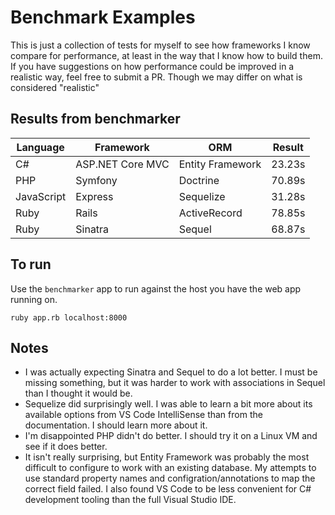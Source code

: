 # Benchmark Examples

This is just a collection of tests for myself to see how frameworks I know compare for performance, at least in the way that I know how to build them. If you have suggestions on how performance could be improved in a realistic way, feel free to submit a PR. Though we may differ on what is considered "realistic"

## Results from benchmarker

Language | Framework | ORM | Result
--- | --- | --- | ---
C# | ASP.NET Core MVC | Entity Framework | 23.23s
PHP | Symfony | Doctrine | 70.89s
JavaScript | Express | Sequelize | 31.28s
Ruby | Rails | ActiveRecord | 78.85s
Ruby | Sinatra | Sequel | 68.87s

## To run

Use the `benchmarker` app to run against the host you have the web app running on.

    ruby app.rb localhost:8000

## Notes

* I was actually expecting Sinatra and Sequel to do a lot better. I must be missing something, but it was harder to work with associations in Sequel than I thought it would be.
* Sequelize did surprisingly well. I was able to learn a bit more about its available options from VS Code IntelliSense than from the documentation. I should learn more about it.
* I'm disappointed PHP didn't do better. I should try it on a Linux VM and see if it does better.
* It isn't really surprising, but Entity Framework was probably the most difficult to configure to work with an existing database. My attempts to use standard property names and configration/annotations to map the correct field failed. I also found VS Code to be less convenient for C# development tooling than the full Visual Studio IDE.
